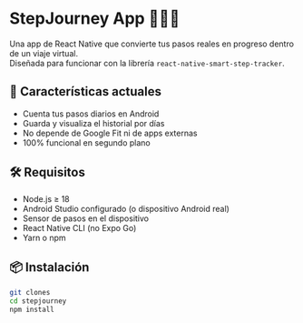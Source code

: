 # StepJourney App 🚶‍♀️📱

Una app de React Native que convierte tus pasos reales en progreso dentro de un viaje virtual.  
Diseñada para funcionar con la librería `react-native-smart-step-tracker`.

## 🌟 Características actuales

- Cuenta tus pasos diarios en Android
- Guarda y visualiza el historial por días
- No depende de Google Fit ni de apps externas
- 100% funcional en segundo plano

## 🛠️ Requisitos

- Node.js ≥ 18
- Android Studio configurado (o dispositivo Android real)
- Sensor de pasos en el dispositivo
- React Native CLI (no Expo Go)
- Yarn o npm

## 📦 Instalación

```bash
git clones
cd stepjourney
npm install
